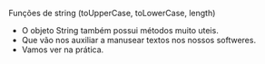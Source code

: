 
Funções de string (toUpperCase, toLowerCase, length)

- O objeto String também possui métodos muito uteis.
- Que vão nos auxiliar a manusear textos nos nossos softweres.
- Vamos ver na prática.


